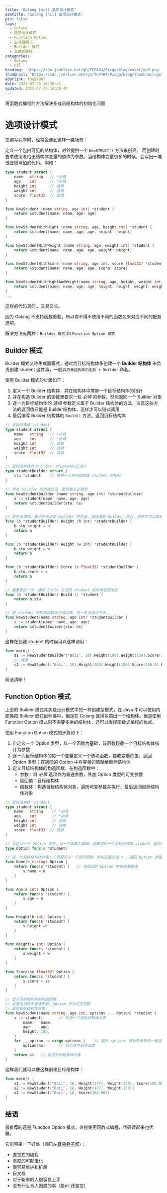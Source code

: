 ```yaml
---
title: 'Golang [nil] 选项设计模式'
seotitle: 'Golang [nil] 选项设计模式'
pin: false
tags:
  - Golang
  - 选项设计模式
  - Function Option
  - 生成器模式
  - Builder 模式
  - 函数式编程
categories:
  - Golang
  - nil
headimg: 'https://cdn.jsdelivr.net/gh/TCP404/Picgo/blog/cover/go2.png'
thumbnail: 'https://cdn.jsdelivr.net/gh/TCP404/Picgo/blog/thumbnail/golang.png'
abbrlink: f0e2800f
date: 2021-07-28 16:20:43
updated: 2021-07-28 16:20:43
---
```


用函数式编程的方法解决多成员结构体的初始化问题

<!--more-->

# 选项设计模式

在编写程序时，经常会遇到这样一类场景：

定义一个包内可见的结构体，对外提供一个 `NewSTRUCT()` 方法来创建。 而创建时要求使用者给出结构体变量的值作为参数。当结构体变量很多的时候，会写出一堆很丑很可怕的代码。例如：

```go
type student struct {
    name   string	// *必填
    age    int		// *必填
    height int		// 选填
    weight int		// 选填 
    score  float32	// 选填
}

func NewStudent (name string, age int) *student {
    return &student{name: name, age: age}
}

func NewStudentWithHight (name string, age, height int) *student {
    return &student{name: name, age: age, height: height}
}

func NewStudentWithWeight (name string, age, weight int) *student {
    return &student{name: name, age: age, weight: weight}
}

func NewStudentWithScore (name string, age int, score float32) *student {
    return &student{name: name, age: age, score: score}
}

func NewStudentWithHightAndWeight(name string, age, height, weight int) *student {
    return &student{name: name, age: age, height: height, weight: weight}
}
...
```

这样的代码真的… 又臭又长。

因为 Golang 不支持函数重载，所以你不得不使用不同的函数名来对应不同的配置选项。

解决方法有两种：`Builder 模式` 和 `Function Option 模式`

## Builder 模式

Builder 模式又称生成器模式，通过为目标结构体多创建一个 **Builder 结构体** 来负责创建 student 这件事，一般以`目标结构体的名称 + Builder` 命名。

使用 Builder 模式的步骤如下：

1.   定义一个 Builder 结构体，并在结构体中携带一个目标结构体的指针
2.   并在构造 Builder 的函数里要求一些 *必填* 的参数，然后返回一个 Builder 对象
3.   逐一为目标结构体的 *选填* 参数定义属于 Builder 结构体的方法，注意这些方法的返回值只能是 Builder结构体，这样才可以链式调用
4.   最后编写 Builder 结构体的 `Build()` 方法，返回目标结构体

```go
// 目标结构体：student
type student struct {
    name   string	// *必填
    age    int		// *必填
    height int		// 选填
    weight int		// 选填 
    score  float32	// 选填
}

// 目标结构体的 builder：studentBuilder
type studentBuilder struct {
    stu *student	// 携带一个目标结构体 student 的指针
}

// 学生 builder 的创建方法，要求输入必填项
func NewStudentBuilder (name string, age int) *studentBuilder{
    s := student{name: name, age: age}
    return &studentBuilder{stu: &s}
}

// 其他选填项，重点在于这是 builder 的方法，返回值是 builder 自己，这样才可以链式调用
func (b *studentBuilder) Height (h int) *studentBuilder {
    b.stu.height = h
    return b
}

func (b *studentBuilder) Weight (w int) *studentBuilder {
    b.stu.weight = w
    return b
}

func (b *studentBuilder) Score (s float32) *studentBuilder {
    b.stu.score = s
    return b
}

// 最重要的一步：通过 Build 方法把 student 结构体返回出去
func (b *studentBuilder) Build () *student {
    return b.stu
}

// 把 student 的构建函数也代理过来，这一步可选可不选
func NewStudent(name string, age int) *studentBuilder {
    s := student{name: name, age: age}
    return &studentBuilder{stu: &s}
}
```

这样在创建 student 的时候可以这样调用：

```go
func main() {
    s1 := NewStudentBuilder("Boii", 18).Height(180).Weight(150).Score(100.0).Build()
    // 或者
    s2 := NewStudent("Boii", 18).Height(180).Weight(150).Score(100.0).Build()
}
```

简洁清晰！

## Function Option 模式

上面的 Builder 模式其实是设计模式中的一种创建型模式，在 Java 中可以使用内部类把 Builder 嵌在目标类中，但是在 Golang 就得多搞出一个结构体。但是使用 Function Option 模式则不需要多余的结构体，还可以发挥函数式编程的优点。

使用 Function Option 模式的步骤如下：

1.   自定义一个 Option 类型，以一个函数为基础，该函数接收一个目标结构体指针为参数
2.   逐一为目标结构体的每一个变量定义一个选项函数，接收变量的值，返回 Option 类型；在返回的 Option 中将变量的值赋给目标结构体
3.   定义目标结构体的构造函数，在构造函数中：
     -   参数：将 *必填* 选项作为普通参数，外加 Option 类型的可变参数
     -   返回值：目标结构体
     -   函数体：构造目标结构体对象，遍历可变参数并执行，最后返回目标结构体对象

```go
// 目标结构体：student
type student struct {
    name   string	 // *必填
    age    int		 // *必填
    height int		 // 选填
    weight int		 // 选填 
    score  float32	// 选填
}

// 自定义一个 Option 类型，以一个函数为基础，函数结构一个目标结构体 student 指针作为参数
type Option func(s *student) 

// 逐一为目标结构体的每一个变量定义一个选项函数，结构变量的值 n ，返回 Option 类型
func Name(n string) Option {
    return func(s *student) {	// 在返回的 Option 中将变量赋值
        s.name = n
    }
}

func Age(a int) Option {
    return func(s *student) {
        s.age = a
    }
}

func Height(h int) Option {
    return func(s *student) {
        s.height =h
    }
}

func Weight(w int) Option {
    return func(s *student) {
        s.weight = w
    }
}

func Score(sc float32) Option {
    return func(s *student) {
        s.score = sc
    }
}

// 定义目标结构体的构造函数
// 必填选项作为普通参数，Option 作为可变参数
// 返回目标结构体对象
func NewStudent(name string, age int, options ... Option) *student {
    s := student{		// 构造一个目标结构体对象 
        name:   name,
        age:    age,
        height: 180,
    }
    for _, option := range options {	// 遍历 options 得到传进来的一堆选项函数
        option(&s)		// 执行这些选项函数
    }
    return &s	// 返回目标结构体对象
}
```

这样我们就可以像这样创建目标结构体：

```go
func main() {
    s1 := NewStudent("Boii", 18, Height(177), Weight(150), Score(100.00))
    s2 := NewStudent("Boii", 18, Height(177), Weight(150))
    s3 := NewStudent("Boii", 18, Score(100.00))
}
```

## 结语

最推荐的还是 Function Option 模式，直接使用函数式编程，代码读起来也优雅。

它能带来一下好处（摘自[左耳朵耗子叔](https://coolshell.cn/articles/21146.html#%E9%85%8D%E7%BD%AE%E5%AF%B9%E8%B1%A1%E6%96%B9%E6%A1%88)）：

-   直觉式的编程
-   高度的可配置化
-   很容易维护和扩展
-   自文档
-   对于新来的人很容易上手
-   没有什么令人困惑的事（是nil 还是空）

